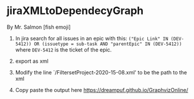 # jiraXMLtoDependecyGraph
By Mr. Salmon [fish emoji]


1. In jira search for all issues in an epic with this: 
`("Epic Link" IN (DEV-5412)) OR (issuetype = sub-task AND "parentEpic" IN (DEV-5412))` 
where `DEV-5412` is the ticket of the epic.

2. export as xml

3. Modify the line `/FiltersetProject-2020-15-08.xml' to be the path to the xml

4. Copy paste the output here https://dreampuf.github.io/GraphvizOnline/
